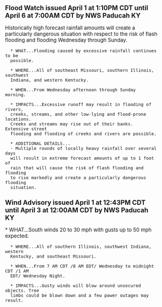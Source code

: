 <p>
   <h2>Flood Watch issued April 1 at 1:10PM CDT until April 6 at 7:00AM CDT by NWS Paducah KY</h2>
   <div style="font-size:120%">Historically high forecast rainfall amounts will create a
      particularly dangerous situation with respect to the risk of flash
      flooding and flooding Wednesday through Sunday.
      
      * WHAT...Flooding caused by excessive rainfall continues to be
      possible.
      
      * WHERE...All of southeast Missouri, southern Illinois, southwest
      Indiana, and western Kentucky.
      
      * WHEN...From Wednesday afternoon through Sunday morning.
      
      * IMPACTS...Excessive runoff may result in flooding of rivers,
      creeks, streams, and other low-lying and flood-prone locations.
      Creeks and streams may rise out of their banks. Extensive street
      flooding and flooding of creeks and rivers are possible.
      
      * ADDITIONAL DETAILS...
      - Multiple rounds of locally heavy rainfall over several days
      will result in extreme forecast amounts of up to 1 foot of
      rain that will cause the risk of flash flooding and flooding
      to rise markedly and create a particularly dangerous flooding
      situation.
   </div>
</p>
<p>
   <h2>Wind Advisory issued April 1 at 12:43PM CDT until April 3 at 12:00AM CDT by NWS Paducah KY</h2>
   <div style="font-size:120%">* WHAT...South winds 20 to 30 mph with gusts up to 50 mph expected.
      
      * WHERE...All of southern Illinois, southwest Indiana, western
      Kentucky, and southeast Missouri.
      
      * WHEN...From 7 AM CDT /8 AM EDT/ Wednesday to midnight CDT /1 AM
      EDT/ Wednesday Night.
      
      * IMPACTS...Gusty winds will blow around unsecured objects. Tree
      limbs could be blown down and a few power outages may result.
   </div>
</p>